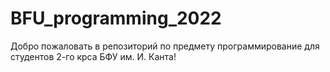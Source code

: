 # BFU_programming_2022

Добро пожаловать в репозиторий по предмету программирование для студентов 2-го крса БФУ им. И. Канта!

